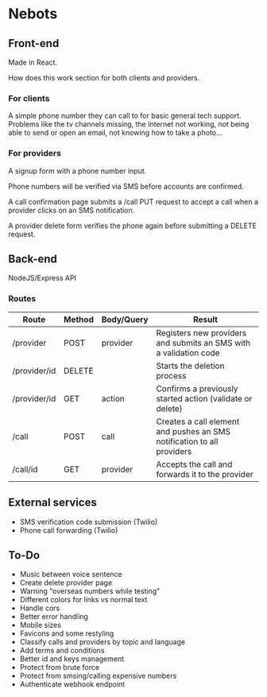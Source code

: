 # Nebots

## Front-end

Made in React.

How does this work section for both clients and providers.

### For clients

A simple phone number they can call to for basic general tech support. Problems like the tv channels missing, the Internet not working, not being able to send or open an email, not knowing how to take a photo...

### For providers

A signup form with a phone number input.

Phone numbers will be verified via SMS before accounts are confirmed.

A call confirmation page submits a /call PUT request to accept a call when a provider clicks on an SMS notification.

A provider delete form verifies the phone again before submitting a DELETE request.

## Back-end

NodeJS/Express API

### Routes

| Route        | Method | Body/Query | Result                                                                 |
| ------------ | ------ | ---------- | ---------------------------------------------------------------------- |
| /provider    | POST   | provider   | Registers new providers and submits an SMS with a validation code      |
| /provider/id | DELETE |            | Starts the deletion process                                            |
| /provider/id | GET    | action     | Confirms a previously started action (validate or delete)              |
| /call        | POST   | call       | Creates a call element and pushes an SMS notification to all providers |
| /call/id     | GET    | provider   | Accepts the call and forwards it to the provider                       |

## External services

- SMS verification code submission (Twilio)
- Phone call forwarding (Twilio)

## To-Do

- Music between voice sentence
- Create delete provider page
- Warning "overseas numbers while testing"
- Different colors for links vs normal text
- Handle cors
- Better error handling
- Mobile sizes
- Favicons and some restyling
- Classify calls and providers by topic and language
- Add terms and conditions
- Better id and keys management
- Protect from brute force
- Protect from smsing/calling expensive numbers
- Authenticate webhook endpoint
